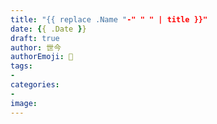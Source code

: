 ```yaml
---
title: "{{ replace .Name "-" " " | title }}"
date: {{ .Date }}
draft: true
author: 世今
authorEmoji: 🙉
tags:
- 
categories:
- 
image: 
---
```


